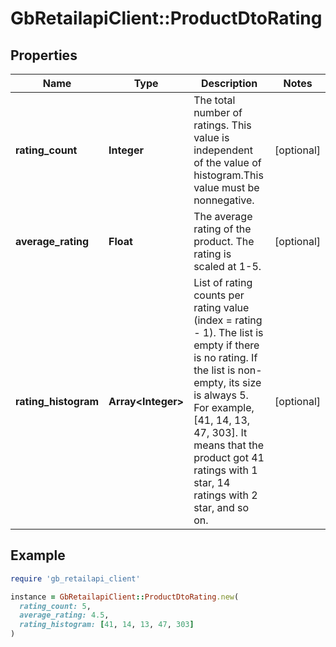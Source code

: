 # GbRetailapiClient::ProductDtoRating

## Properties

| Name | Type | Description | Notes |
| ---- | ---- | ----------- | ----- |
| **rating_count** | **Integer** | The total number of ratings. This value is independent of the value of histogram.This value must be nonnegative. | [optional] |
| **average_rating** | **Float** | The average rating of the product. The rating is scaled at 1-5. | [optional] |
| **rating_histogram** | **Array&lt;Integer&gt;** | List of rating counts per rating value (index &#x3D; rating - 1). The list is empty if there is no rating. If the list is non-empty, its size is always 5. For example, [41, 14, 13, 47, 303]. It means that the product got 41 ratings with 1 star, 14 ratings with 2 star, and so on. | [optional] |

## Example

```ruby
require 'gb_retailapi_client'

instance = GbRetailapiClient::ProductDtoRating.new(
  rating_count: 5,
  average_rating: 4.5,
  rating_histogram: [41, 14, 13, 47, 303]
)
```

